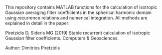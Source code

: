 This repository contains MATLAB functions for the calculation of isotropic Gaussian averaging filter coefficients in the spherical harmonic domain using recurrence relations and numerical integration. All methods are explained in detail in the paper:

Piretzidis D, Sideris MG (2019) Stable recurrent calculation of isotropic Gaussian filter coefficients. Computers & Geosciences.

Author: Dimitrios Piretzidis
